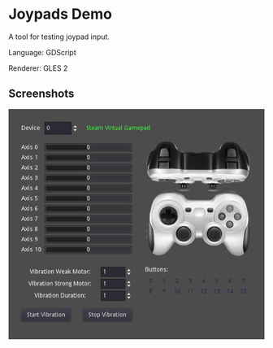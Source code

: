 # Joypads Demo

A tool for testing joypad input. 

Language: GDScript

Renderer: GLES 2

## Screenshots

![Screenshot](screenshots/joypads.png)
